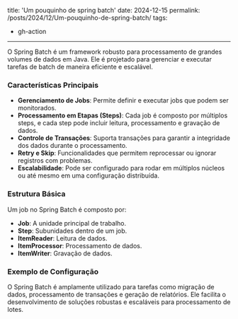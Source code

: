 title: 'Um pouquinho de spring batch'
date: 2024-12-15
permalink: /posts/2024/12/Um-pouquinho-de-spring-batch/
tags:
  - gh-action
---

O Spring Batch é um framework robusto para processamento de grandes volumes de dados em Java. Ele é projetado para gerenciar e executar tarefas de batch de maneira eficiente e escalável.

### Características Principais

- **Gerenciamento de Jobs**: Permite definir e executar jobs que podem ser monitorados.
- **Processamento em Etapas (Steps)**: Cada job é composto por múltiplos steps, e cada step pode incluir leitura, processamento e gravação de dados.
- **Controle de Transações**: Suporta transações para garantir a integridade dos dados durante o processamento.
- **Retry e Skip**: Funcionalidades que permitem reprocessar ou ignorar registros com problemas.
- **Escalabilidade**: Pode ser configurado para rodar em múltiplos núcleos ou até mesmo em uma configuração distribuída.

### Estrutura Básica

Um job no Spring Batch é composto por:

- **Job**: A unidade principal de trabalho.
- **Step**: Subunidades dentro de um job.
- **ItemReader**: Leitura de dados.
- **ItemProcessor**: Processamento de dados.
- **ItemWriter**: Gravação de dados.

### Exemplo de Configuração



O Spring Batch é amplamente utilizado para tarefas como migração de dados, processamento de transações e geração de relatórios. Ele facilita o desenvolvimento de soluções robustas e escaláveis para processamento de lotes.
